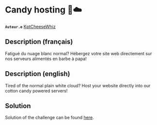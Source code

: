 # Candy hosting 🍭☁️

**`Auteur.e`** [KptCheeseWhiz](https://github.com/KptCheeseWhiz)

## Description (français)

Fatigué du nuage blanc normal? Hébergez votre site web directement sur nos serveurs alimentés en barbe à papa!

## Description (english)

Tired of the normal plain white cloud? Host your website directly into our cotton candy powered servers!

## Solution

Solution of the challenge can be found [here](solution/).
